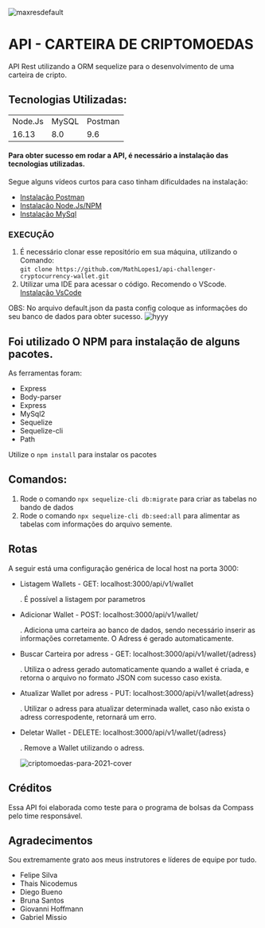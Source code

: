 ![maxresdefault](https://user-images.githubusercontent.com/70352508/148687487-221e3778-df58-45b9-a18e-603dd2a1b39a.jpg)

<h1> API - CARTEIRA DE CRIPTOMOEDAS </h1>
<p>
API Rest utilizando a ORM sequelize para o desenvolvimento de uma carteira de cripto.
</p>


## Tecnologias Utilizadas:


<table>
  <tr>
    <td>Node.Js</td>
    <td>MySQL</td>
    <td>Postman</td>
  </tr>
  <tr>
    <td>16.13</td>
    <td>8.0</td>
    <td>9.6</td>
  </tr>
</table>

#### Para obter sucesso em rodar a API, é necessário a instalação das tecnologias utilizadas. <br>
 Segue alguns vídeos curtos para caso tinham dificuldades na instalação:
* <a href="https://www.youtube.com/watch?v=CWKLVapcnCU&list=PLNuUvBZGBA8kMTSPMmmNiRm2z0gRxXxox&index=3">Instalação Postman</a> 
* <a href="https://www.youtube.com/watch?v=42QuY7rfLTU&list=PLNuUvBZGBA8kMTSPMmmNiRm2z0gRxXxox&index=6">Instalação Node.Js/NPM </a> 
* <a href="https://www.youtube.com/watch?v=zpssr3u1EO8">Instalação MySql</a> 

### EXECUÇÃO
1. É necessário clonar esse repositório em sua máquina, utilizando o Comando: <br>
`git clone https://github.com/MathLopes1/api-challenger-cryptocurrency-wallet.git` 
2. Utilizar uma IDE para acessar o código. Recomendo o VScode.<br>
<a href="https://code.visualstudio.com/">Instalação VsCode</a>

 OBS: No arquivo default.json da pasta config coloque as informações do seu banco de dados para obter sucesso.
 ![hyyy](https://user-images.githubusercontent.com/70352508/147421603-ea796b91-dc25-4549-92b9-a6fc0b9911f4.PNG)


## Foi utilizado O NPM para instalação de alguns pacotes.
As ferramentas foram:
* Express
* Body-parser
* Express
* MySql2
* Sequelize
* Sequelize-cli
* Path

Utilize o `npm install` para instalar os pacotes
  
## Comandos:

1. Rode o comando `npx sequelize-cli db:migrate` para criar as tabelas no bando de dados
2. Rode o comando `npx sequelize-cli db:seed:all` para alimentar as tabelas com informações do arquivo semente.

## Rotas

A seguir está uma configuração genérica de local host na porta 3000:

- Listagem Wallets - GET: localhost:3000/api/v1/wallet

   . É possível a listagem por parametros
   
- Adicionar Wallet - POST: localhost:3000/api/v1/wallet/
  
  . Adiciona uma carteira ao banco de dados, sendo necessário inserir as informações corretamente. O Adress é gerado automaticamente.
  
- Buscar Carteira por adress - GET: localhost:3000/api/v1/wallet/{adress}

  . Utiliza o adress gerado automaticamente quando a wallet é criada, e retorna o arquivo no formato JSON com sucesso caso exista.
  
- Atualizar Wallet por adress - PUT: localhost:3000/api/v1/wallet{adress}

   . Utilizar o adress para atualizar determinada wallet, caso não exista o adress correspodente, retornará um erro.
   
- Deletar Wallet - DELETE: localhost:3000/api/v1/wallet/{adress}

   . Remove a Wallet utilizando o adress. 

   ![criptomoedas-para-2021-cover](https://user-images.githubusercontent.com/70352508/148687517-b28d459b-9d97-4ea6-a796-7806c9e0d4f4.jpg)

## Créditos

Essa API foi elaborada como teste para o programa de bolsas da Compass pelo time responsável.

## Agradecimentos

Sou extremamente grato aos meus instrutores e líderes de equipe por tudo.
* Felipe Silva
* Thais Nicodemus
* Diego Bueno
* Bruna Santos
* Giovanni Hoffmann
* Gabriel Missio 